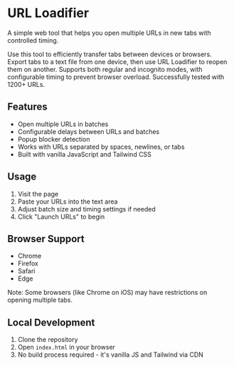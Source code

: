 # URL Loadifier

A simple web tool that helps you open multiple URLs in new tabs with controlled timing. 

Use this tool to efficiently transfer tabs between devices or browsers. Export tabs to a text file from one device, then use URL Loadifier to reopen them on another. Supports both regular and incognito modes, with configurable timing to prevent browser overload. Successfully tested with 1200+ URLs.

## Features
- Open multiple URLs in batches
- Configurable delays between URLs and batches
- Popup blocker detection
- Works with URLs separated by spaces, newlines, or tabs
- Built with vanilla JavaScript and Tailwind CSS

## Usage
1. Visit the page
2. Paste your URLs into the text area
3. Adjust batch size and timing settings if needed
4. Click "Launch URLs" to begin

## Browser Support
- Chrome
- Firefox
- Safari
- Edge

Note: Some browsers (like Chrome on iOS) may have restrictions on opening multiple tabs.

## Local Development
1. Clone the repository
2. Open `index.html` in your browser
3. No build process required - it's vanilla JS and Tailwind via CDN 